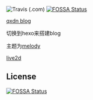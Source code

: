 ![Travis (.com)](https://img.shields.io/travis/com/qxdn/qxdn.github.io)
[![FOSSA Status](https://app.fossa.com/api/projects/git%2Bgithub.com%2Fqxdn%2Fqxdn.github.io.svg?type=shield)](https://app.fossa.com/projects/git%2Bgithub.com%2Fqxdn%2Fqxdn.github.io?ref=badge_shield)

[qxdn blog](https://qianxu.run)


切换到hexo来搭建blog

主题为[melody](https://github.com/Molunerfinn/hexo-theme-melody)

[live2d](https://github.com/stevenjoezhang/live2d-widget)

## License
[![FOSSA Status](https://app.fossa.com/api/projects/git%2Bgithub.com%2Fqxdn%2Fqxdn.github.io.svg?type=large)](https://app.fossa.com/projects/git%2Bgithub.com%2Fqxdn%2Fqxdn.github.io?ref=badge_large)